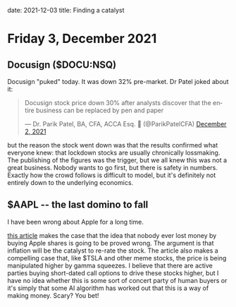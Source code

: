 date: 2021-12-03
title: Finding a catalyst

# Friday  3, December 2021

## Docusign ($DOCU:NSQ)

Docusign "puked" today.
It was down 32% pre-market.
Dr Patel joked about it:

<blockquote class="twitter-tweet"><p lang="en" dir="ltr">Docusign stock price down 30% after analysts discover that the entire business can be replaced by pen and paper</p>&mdash; Dr. Parik Patel, BA, CFA, ACCA Esq. 💸 (@ParikPatelCFA) <a href="https://twitter.com/ParikPatelCFA/status/1466545964353671168?ref_src=twsrc%5Etfw">December 2, 2021</a></blockquote> <script async src="https://platform.twitter.com/widgets.js" charset="utf-8"></script>

but the reason the stock went down was that the results confirmed what everyone knew: that lockdown stocks are usually chronically lossmaking.
The publishing of the figures was the trigger, but we all knew this was not a great business.
Nobody wants to go first, but there is safety in numbers.
Exactly how the crowd follows is difficult to model, but it's definitely not entirely down to the underlying economics.


## $AAPL -- the last domino to fall

I have been wrong about Apple for a long time.

[this article](https://seekingalpha.com/article/4473083-apple-the-last-domino-to-fall-in-a-market-house-of-cards?utm_campaign=RTA+Articles&utm_medium=email&utm_source=seeking_alpha&utm_term=RTA+Article+Smart)
 makes the case that the idea that nobody ever lost money by buying Apple shares is going to be proved wrong.
The argument is that inflation will be the catalyst to re-rate the stock.
The article also makes a compelling case that, like $TSLA and other meme stocks, the price is being manipulated higher by gamma squeezes.
I believe that there are active parties buying short-dated call options to drive these stocks higher, but I have no idea whether this is some sort of concert party of human buyers or it's simply that some AI algorithm has worked out that this is a way of making money. Scary? You bet!



